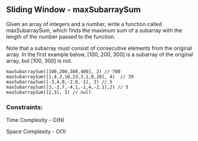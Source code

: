 <h2>Sliding Window - maxSubarraySum</h2>
<p>Given an array of integers and a number, write a function called maxSubarraySum, which finds the maximum sum of a subarray with the length of the number passed to the function.</p>

<p>Note that a subarray must consist of consecutive elements from the original array. In the first example below, [100, 200, 300] is a subarray of the original array, but [100, 300] is not.</p>

```
maxSubarraySum([100,200,300,400], 2) // 700
maxSubarraySum([1,4,2,10,23,3,1,0,20], 4)  // 39
maxSubarraySum([-3,4,0,-2,6,-1], 2) // 5
maxSubarraySum([3,-2,7,-4,1,-1,4,-2,1],2) // 5
maxSubarraySum([2,3], 3) // null
```

<h3>Constraints:</h3>

<p>Time Complexity - O(N)</p>

<p>Space Complexity - O(1)</p>
